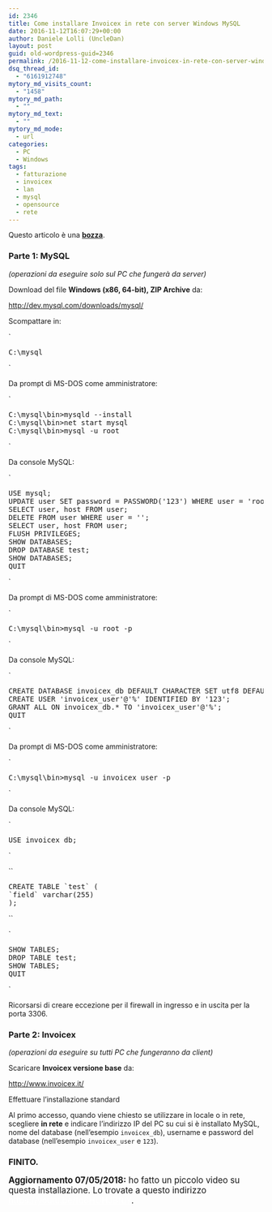 ```yaml
---
id: 2346
title: Come installare Invoicex in rete con server Windows MySQL
date: 2016-11-12T16:07:29+00:00
author: Daniele Lolli (UncleDan)
layout: post
guid: old-wordpress-guid=2346
permalink: /2016-11-12-come-installare-invoicex-in-rete-con-server-windows-mysql.html
dsq_thread_id:
  - "6161912748"
mytory_md_visits_count:
  - "1458"
mytory_md_path:
  - ""
mytory_md_text:
  - ""
mytory_md_mode:
  - url
categories:
  - PC
  - Windows
tags:
  - fatturazione
  - invoicex
  - lan
  - mysql
  - opensource
  - rete
---
```

<div class="alert alert-info">
  Questo articolo è una <b><u>bozza</u></b>.
</div>

### Parte 1: MySQL

_(operazioni da eseguire solo sul PC che fungerà da server)_

Download del file **Windows (x86, 64-bit), ZIP Archive** da:
  
<http://dev.mysql.com/downloads/mysql/>

Scompattare in:
  
`</p>
<pre>C:\mysql</pre>
<p>`

Da prompt di MS-DOS come amministratore:
  
`</p>
<pre>C:\mysql\bin>mysqld --install
C:\mysql\bin>net start mysql
C:\mysql\bin>mysql -u root</pre>
<p>`

Da console MySQL:
  
`</p>
<pre>USE mysql;
UPDATE user SET password = PASSWORD('123') WHERE user = 'root';
SELECT user, host FROM user;
DELETE FROM user WHERE user = '';
SELECT user, host FROM user;
FLUSH PRIVILEGES;
SHOW DATABASES;
DROP DATABASE test;
SHOW DATABASES;
QUIT</pre>
<p>`

Da prompt di MS-DOS come amministratore:
  
`</p>
<pre>C:\mysql\bin>mysql -u root -p</pre>
<p>`

Da console MySQL:
  
`</p>
<pre>CREATE DATABASE invoicex_db DEFAULT CHARACTER SET utf8 DEFAULT COLLATE utf8_general_ci;
CREATE USER 'invoicex_user'@'%' IDENTIFIED BY '123';
GRANT ALL ON invoicex_db.* TO 'invoicex_user'@'%';
QUIT</pre>
<p>`

Da prompt di MS-DOS come amministratore:
  
`</p>
<pre>C:\mysql\bin>mysql -u invoicex_user -p</pre>
<p>`

Da console MySQL:
  
`</p>
<pre>USE invoicex_db;</pre>
<p>`

``</p>
<pre>CREATE TABLE `test` (
`field` varchar(255)
);</pre>
<p>``

`</p>
<pre>SHOW TABLES;
DROP TABLE test;
SHOW TABLES;
QUIT</pre>
<p>`

Ricorsarsi di creare eccezione per il firewall in ingresso e in uscita per la porta 3306.

### Parte 2: Invoicex

_(operazioni da eseguire su tutti PC che fungeranno da client)_

Scaricare **Invoicex versione base** da:
  
<http://www.invoicex.it/>

Effettuare l&#8217;installazione standard

Al primo accesso, quando viene chiesto se utilizzare in locale o in rete, scegliere **in rete** e indicare l&#8217;indirizzo IP del PC su cui si è installato MySQL, nome del database (nell&#8217;esempio `invoicex_db`), username e password del database (nell&#8217;esempio `invoicex_user` e `123`).

### FINITO.

<div class="alert alert-success">
  <big><b>Aggiornamento 07/05/2018:</b> ho fatto un piccolo video su questa installazione. Lo trovate a questo indirizzo <a href="https://youtu.be/fd6HUHJBfuY" target="_blank" style="color:white;">https://youtu.be/fd6HUHJBfuY</a>.</big>
</div>